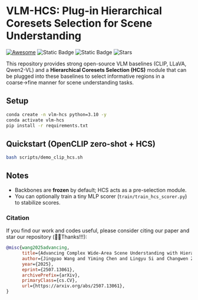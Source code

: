 # VLM-HCS: Plug-in Hierarchical Coresets Selection for Scene Understanding

[![Awesome](https://img.shields.io/badge/Demo-green)](https://wangjingyao07.github.io/HCS.github.io/)
![Static Badge](https://img.shields.io/badge/ACMMM25-yellow)
![Static Badge](https://img.shields.io/badge/to_be_continue-orange)
![Stars](https://img.shields.io/github/stars/WangJingyao07/HCS)

This repository provides strong open-source VLM baselines (CLIP, LLaVA, Qwen2-VL) and
a **Hierarchical Coresets Selection (HCS)** module that can be plugged into these baselines
to select informative regions in a coarse→fine manner for scene understanding tasks.

## Setup
```bash
conda create -n vlm-hcs python=3.10 -y
conda activate vlm-hcs
pip install -r requirements.txt
```

## Quickstart (OpenCLIP zero-shot + HCS)
```bash
bash scripts/demo_clip_hcs.sh
```

## Notes
- Backbones are **frozen** by default; HCS acts as a pre-selection module.
- You can optionally train a tiny MLP scorer (`train/train_hcs_scorer.py`) to stabilize scores.



### Citation

If you find our work and codes useful, please consider citing our paper and star our repository (🥰🎉Thanks!!!):

```bibtex
@misc{wang2025advancing,
      title={Advancing Complex Wide-Area Scene Understanding with Hierarchical Coresets Selection}, 
      author={Jingyao Wang and Yiming Chen and Lingyu Si and Changwen Zheng},
      year={2025},
      eprint={2507.13061},
      archivePrefix={arXiv},
      primaryClass={cs.CV},
      url={https://arxiv.org/abs/2507.13061}, 
}